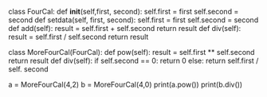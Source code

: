 class FourCal:
    def __init__(self,first, second):
        self.first = first
        self.second = second
    def setdata(self, first, second):
        self.first = first
        self.second = second
    def add(self):
        result = self.first + self.second
        return result
    def div(self):
        result = self.first / self.second
        return result

class MoreFourCal(FourCal):
    def pow(self):
        result = self.first ** self.second
        return result
    def div(self):
        if self.second == 0:
            return 0
        else:
            return self.first / self. second

a = MoreFourCal(4,2)
b = MoreFourCal(4,0)
print(a.pow())
print(b.div())